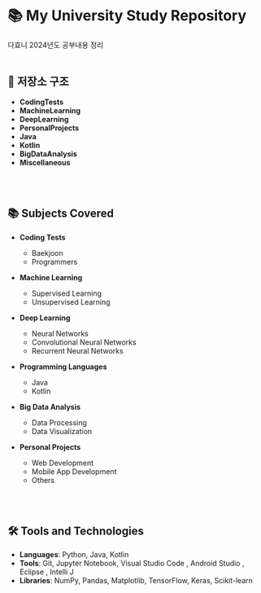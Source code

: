 # 📚 My University Study Repository
다효니 2024년도 공부내용 정리
<br>
<br>
## 📁 저장소 구조

- **CodingTests**
- **MachineLearning**
- **DeepLearning**
- **PersonalProjects**
- **Java**
- **Kotlin**
- **BigDataAnalysis**
- **Miscellaneous**

<br>
<br>

## 📚 Subjects Covered

- **Coding Tests**
  - Baekjoon
  - Programmers

- **Machine Learning**
  - Supervised Learning
  - Unsupervised Learning

- **Deep Learning**
  - Neural Networks
  - Convolutional Neural Networks
  - Recurrent Neural Networks

- **Programming Languages**
  - Java
  - Kotlin

- **Big Data Analysis**
  - Data Processing
  - Data Visualization

- **Personal Projects**
  - Web Development
  - Mobile App Development
  - Others

<br> 
<br>

## 🛠 Tools and Technologies

- **Languages**: Python, Java, Kotlin
- **Tools**: Git, Jupyter Notebook, Visual Studio Code , Android Studio , Eclipse , Intelli J
- **Libraries**: NumPy, Pandas, Matplotlib, TensorFlow, Keras, Scikit-learn 
